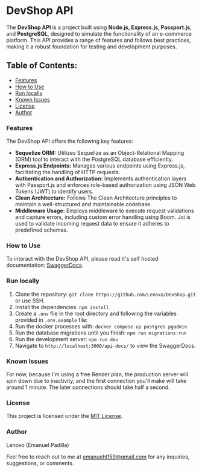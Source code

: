 # DevShop API

The **DevShop API** is a project built using **Node.js, Express.js, Passport.js**, and **PostgreSQL**, designed to simulate the functionality of an e-commerce platform. This API provides a range of features and follows best practices, making it a robust foundation for testing and development purposes.

## Table of Contents:

- [Features](#features)
- [How to Use](#how-to-use)
- [Run locally](#run-locally)
- [Known Issues](#known-issues)
- [License](#license)
- [Author](#author)

### Features

The DevShop API offers the following key features:

- **Sequelize ORM:** Utilizes Sequelize as an Object-Relational Mapping (ORM) tool to interact with the PostgreSQL database efficiently.
- **Express.js Endpoints:** Manages various endpoints using Express.js, facilitating the handling of HTTP requests.
- **Authentication and Authorization:** Implements authentication layers with Passport.js and enforces role-based authorization using JSON Web Tokens (JWT) to identify users.
- **Clean Architecture:** Follows The Clean Architecture principles to maintain a well-structured and maintainable codebase.
- **Middleware Usage:** Employs middleware to execute request validations and capture errors, including custom error handling using Boom. Joi is used to validate incoming request data to ensure it adheres to predefined schemas.

### How to Use

To interact with the DevShop API, please read it's self hosted documentation: [SwaggerDocs](https://devshop-api-1gc5.onrender.com/api-docs/).

### Run locally

1. Clone the repository: `git clone https://github.com/Lenoxo/DevShop.git` or use SSH.
2. Install the dependencies: `npm install`
3. Create a `.env` file in the root directory and following the variables provided in `.env.example` file:
4. Run the docker processes with: `docker compose up postgres pgadmin`
5. Run the database migrations until you finish: `npm run migrations:run`
6. Run the development server: `npm run dev`
7. Navigate to `http://localhost:3000/api-docs/` to view the SwaggerDocs.

### Known Issues

For now, because I'm using a free Render plan, the production server will spin down due to inactivity, and the first connection you'll make will take around 1 minute. The later connections should take half a second.

### License

This project is licensed under the [MIT License](LICENSE).

### Author

Lenoxo (Emanuel Padilla)

Feel free to reach out to me at [emanuehl159@gmail.com](mailto:emanuehl159@gmail.com) for any inquiries, suggestions, or comments.
